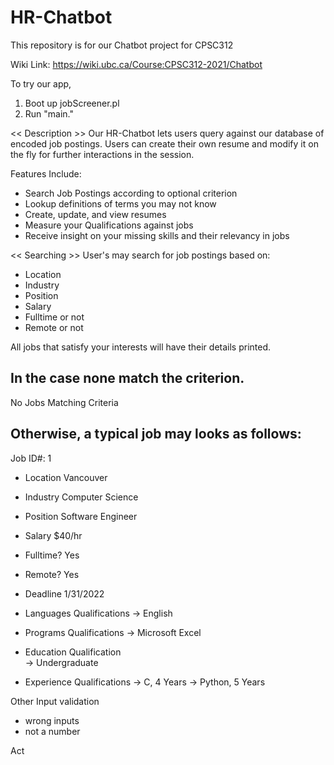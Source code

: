 # HR-Chatbot
This repository is for our Chatbot project for CPSC312

Wiki Link: https://wiki.ubc.ca/Course:CPSC312-2021/Chatbot

To try our app,
1. Boot up jobScreener.pl 
2. Run "main."

<< Description >> 
Our HR-Chatbot lets users query against our database of encoded job postings. Users can create their own resume and modify it on the fly for further interactions in the session.

Features Include:
- Search Job Postings according to optional criterion
- Lookup definitions of terms you may not know
- Create, update, and view resumes
- Measure your Qualifications against jobs
- Receive insight on your missing skills and their relevancy in jobs


<< Searching >>
User's may search for job postings based on:
- Location
- Industry 
- Position
- Salary
- Fulltime or not
- Remote or not

All jobs that satisfy your interests will have their details printed.

In the case none match the criterion.
--------------------------------------
   No Jobs Matching Criteria 
   
Otherwise, a typical job may looks as follows:
----------------------------------------------
   Job ID#:    1
-  Location    Vancouver
-  Industry    Computer Science
-  Position    Software Engineer
-  Salary      $40/hr
-  Fulltime?   Yes
-  Remote?     Yes
-  Deadline    1/31/2022

-  Languages   Qualifications 
               -> English

-  Programs    Qualifications 
               -> Microsoft Excel

-  Education   Qualification  
               -> Undergraduate

-  Experience  Qualifications 
               -> C, 4 Years
               -> Python, 5 Years


Other
Input validation
- wrong inputs
- not a number 

Act
   
